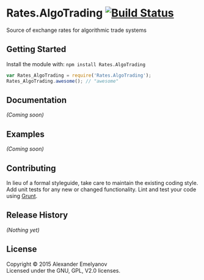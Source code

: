 # Rates.AlgoTrading [![Build Status](https://secure.travis-ci.org/alexander-emelyanov/Rates.AlgoTrading.png?branch=master)](http://travis-ci.org/alexander-emelyanov/Rates.AlgoTrading)

Source of exchange rates for algorithmic trade systems

## Getting Started
Install the module with: `npm install Rates.AlgoTrading`

```javascript
var Rates_AlgoTrading = require('Rates.AlgoTrading');
Rates_AlgoTrading.awesome(); // "awesome"
```

## Documentation
_(Coming soon)_

## Examples
_(Coming soon)_

## Contributing
In lieu of a formal styleguide, take care to maintain the existing coding style. Add unit tests for any new or changed functionality. Lint and test your code using [Grunt](http://gruntjs.com/).

## Release History
_(Nothing yet)_

## License
Copyright © 2015 Alexander Emelyanov  
Licensed under the GNU, GPL, V2.0 licenses.
